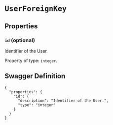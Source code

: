 # `UserForeignKey` #







## Properties ##

### `id` (optional) ###

Identifier of the User.


Property of type: `integer`.







## Swagger Definition ##

    {
      "properties": {
        "id": {
          "description": "Identifier of the User.", 
          "type": "integer"
        }
      }
    }
